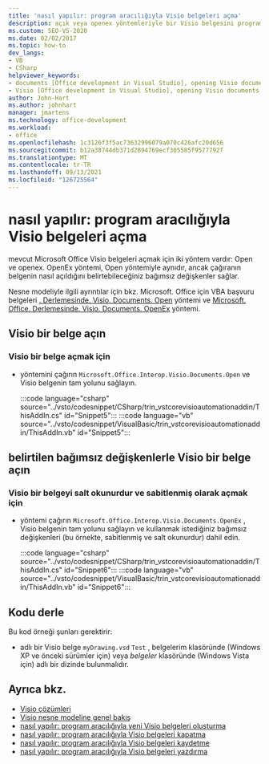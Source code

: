 ```yaml
---
title: 'nasıl yapılır: program aracılığıyla Visio belgeleri açma'
description: açık veya openex yöntemleriyle bir Visio belgesini program aracılığıyla açmak için Visual Studio nasıl kullanabileceğinizi öğrenin.
ms.custom: SEO-VS-2020
ms.date: 02/02/2017
ms.topic: how-to
dev_langs:
- VB
- CSharp
helpviewer_keywords:
- documents [Office development in Visual Studio], opening Visio documents
- Visio [Office development in Visual Studio], opening Visio documents
author: John-Hart
ms.author: johnhart
manager: jmartens
ms.technology: office-development
ms.workload:
- office
ms.openlocfilehash: 1c3126f3f5ac73632996079a070c426afc20d656
ms.sourcegitcommit: b12a38744db371d2894769ecf305585f9577792f
ms.translationtype: MT
ms.contentlocale: tr-TR
ms.lasthandoff: 09/13/2021
ms.locfileid: "126725564"
---
```

# <a name="how-to-programmatically-open-visio-documents"></a>nasıl yapılır: program aracılığıyla Visio belgeleri açma
  mevcut Microsoft Office Visio belgeleri açmak için iki yöntem vardır: Open ve openex. OpenEx yöntemi, Open yöntemiyle aynıdır, ancak çağıranın belgenin nasıl açıldığını belirtebileceğiniz bağımsız değişkenler sağlar.

 Nesne modeliyle ilgili ayrıntılar için bkz. Microsoft. Office için VBA başvuru belgeleri [. Derlemesinde. Visio. Documents. Open](/office/vba/api/Visio.Documents.Open) yöntemi ve [Microsoft. Office. Derlemesinde. Visio. Documents. OpenEx](/office/vba/api/Visio.Documents.OpenEx) yöntemi.

## <a name="open-a-visio-document"></a>Visio bir belge açın

### <a name="to-open-a-visio-document"></a>Visio bir belge açmak için

- yöntemini çağırın `Microsoft.Office.Interop.Visio.Documents.Open` ve Visio belgenin tam yolunu sağlayın.

     :::code language="csharp" source="../vsto/codesnippet/CSharp/trin_vstcorevisioautomationaddin/ThisAddIn.cs" id="Snippet5":::
     :::code language="vb" source="../vsto/codesnippet/VisualBasic/trin_vstcorevisioautomationaddin/ThisAddIn.vb" id="Snippet5":::

## <a name="open-a-visio-document-with-specified-arguments"></a>belirtilen bağımsız değişkenlerle Visio bir belge açın

### <a name="to-open-a-visio-document-as-read-only-and-docked"></a>Visio bir belgeyi salt okunurdur ve sabitlenmiş olarak açmak için

- yöntemi çağırın `Microsoft.Office.Interop.Visio.Documents.OpenEx` , Visio belgenin tam yolunu sağlayın ve kullanmak istediğiniz bağımsız değişkenleri (bu örnekte, sabitlenmiş ve salt okunurdur) dahil edin.

     :::code language="csharp" source="../vsto/codesnippet/CSharp/trin_vstcorevisioautomationaddin/ThisAddIn.cs" id="Snippet6":::
     :::code language="vb" source="../vsto/codesnippet/VisualBasic/trin_vstcorevisioautomationaddin/ThisAddIn.vb" id="Snippet6":::

## <a name="compile-the-code"></a>Kodu derle
 Bu kod örneği şunları gerektirir:

- adlı bir Visio belge `myDrawing.vsd` `Test` , belgelerim klasöründe (Windows XP ve önceki sürümler  için) veya *belgeler* klasöründe (Windows Vista için) adlı bir dizinde bulunmalıdır.

## <a name="see-also"></a>Ayrıca bkz.
- [Visio çözümleri](../vsto/visio-solutions.md)
- [Visio nesne modeline genel bakış](../vsto/visio-object-model-overview.md)
- [nasıl yapılır: program aracılığıyla yeni Visio belgeleri oluşturma](../vsto/how-to-programmatically-create-new-visio-documents.md)
- [nasıl yapılır: program aracılığıyla Visio belgeleri kapatma](../vsto/how-to-programmatically-close-visio-documents.md)
- [nasıl yapılır: program aracılığıyla Visio belgeleri kaydetme](../vsto/how-to-programmatically-save-visio-documents.md)
- [nasıl yapılır: program aracılığıyla Visio belgeleri yazdırma](../vsto/how-to-programmatically-print-visio-documents.md)
